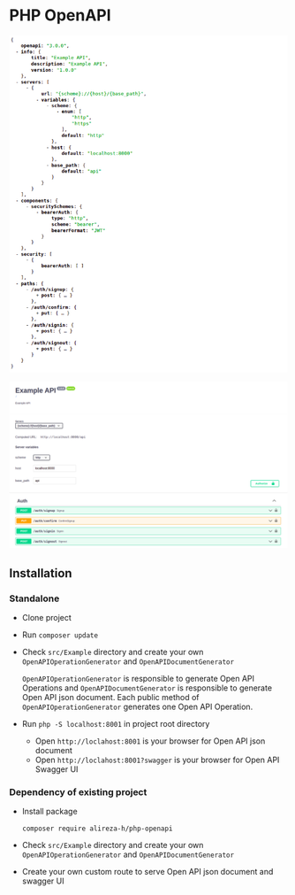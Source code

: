 # PHP OpenAPI

![Open API JSON Preview](./resources/images/screenshots/openapi-json.png)

![Open API Swagger UI Preview](./resources/images/screenshots/openapi-swagger-ui.png)


## Installation

### Standalone

- Clone project
- Run `composer update`
- Check `src/Example` directory and create your own `OpenAPIOperationGenerator` and `OpenAPIDocumentGenerator`

  `OpenAPIOperationGenerator` is responsible to generate Open API Operations and `OpenAPIDocumentGenerator` is
  responsible to generate Open API json document. Each public method of `OpenAPIOperationGenerator` generates one Open
  API Operation.

- Run `php -S localhost:8001` in project root directory

    - Open `http://loclahost:8001` is your browser for Open API json document
    - Open `http://loclahost:8001?swagger` is your browser for Open API Swagger UI

### Dependency of existing project

- Install package

    ```shell
    composer require alireza-h/php-openapi
    ```
  
- Check `src/Example` directory and create your own `OpenAPIOperationGenerator` and `OpenAPIDocumentGenerator`
- Create your own custom route to serve Open API json document and swagger UI
